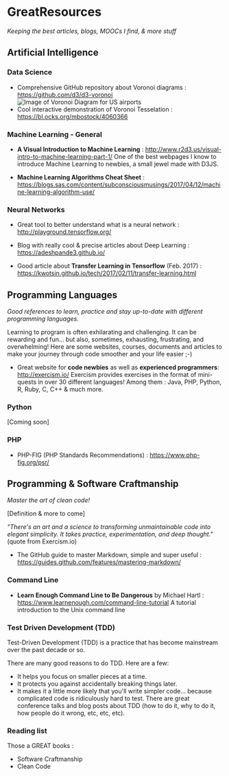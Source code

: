 # GreatResources
*Keeping the best articles, blogs, MOOCs I find, &amp; more stuff*

## Artificial Intelligence

### Data Science 
- Comprehensive GitHub repository about Voronoi diagrams : https://github.com/d3/d3-voronoi
![Image of Voronoi Diagram for US airports](https://github.com/MarieCrappe/GreatResources/images/voronoi.JPG)
- Cool interactive demonstration of Voronoi Tesselation : https://bl.ocks.org/mbostock/4060366

### Machine Learning - General

- **A Visual Introduction to Machine Learning** : http://www.r2d3.us/visual-intro-to-machine-learning-part-1/
One of the best webpages I know to introduce Machine Learning to newbies, a small jewel made with D3JS.

- **Machine Learning Algorithms Cheat Sheet** :
https://blogs.sas.com/content/subconsciousmusings/2017/04/12/machine-learning-algorithm-use/

### Neural Networks
- Great tool to better understand what is a neural network :
http://playground.tensorflow.org/

- Blog with really cool & precise articles about Deep Learning :
https://adeshpande3.github.io/

- Good article about **Transfer Learning in Tensorflow** (Feb. 2017) :
https://kwotsin.github.io/tech/2017/02/11/transfer-learning.html

## Programming Languages
*Good references to learn, practice and stay up-to-date with different programming languages.*

Learning to program is often exhilarating and challenging. It can be rewarding and fun... but also, sometimes, exhausting, frustrating, and overwhelming! Here are some websites, courses, documents and articles to make your journey through code smoother and your life easier ;-)

- Great website for **code newbies** as well as **experienced programmers**: http://exercism.io/
Exercism provides exercises in the format of mini-quests in over 30 different languages! Among them : Java, PHP, Python, R, Ruby, C, C++ & much more.

### Python
[Coming soon]

### PHP
- PHP-FIG (PHP Standards Recommendations) :
https://www.php-fig.org/psr/

## Programming & Software Craftmanship
*Master the art of clean code!*

[Definition & more to come]

*"There's an art and a science to transforming unmaintainable code into elegant simplicity. It takes practice, experimentation, and deep thought."* (quote from Exercism.io)

- The GitHub guide to master Markdown, simple and super useful :
https://guides.github.com/features/mastering-markdown/

### Command Line
- **Learn Enough Command Line to Be Dangerous** by Michael Hartl : https://www.learnenough.com/command-line-tutorial
A tutorial introduction to the Unix command line

### Test Driven Development (TDD)
Test-Driven Development (TDD) is a practice that has become mainstream over the past decade or so.

There are many good reasons to do TDD. Here are a few:

* It helps you focus on smaller pieces at a time.
* It protects you against accidentally breaking things later.
* It makes it a little more likely that you'll write simpler code... because complicated code is ridiculously hard to test.
There are great conference talks and blog posts about TDD (how to do it, why to do it, how people do it wrong, etc, etc, etc).

### Reading list
Those a GREAT books :
- Software Craftmanship
- Clean Code
